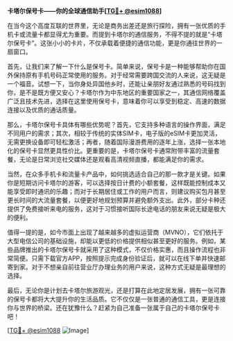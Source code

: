 **卡塔尔保号卡——你的全球通信助手[[TG💪+ @esim1088](https://t.me/s/esim1088)]**

在当今这个高度互联的世界里，无论是商务出差还是旅行探险，拥有一张优质的手机卡或流量卡都显得尤为重要。而提到卡塔尔的通信服务，不得不提的就是“卡塔尔保号卡”。这张小小的卡片，不仅承载着便捷的通信功能，更是你通往世界的一扇窗口。

首先，让我们来了解一下什么是保号卡。简单来说，保号卡是一种能够帮助你在国外保持原有手机号码正常使用的服务。对于经常需要跨国交流的人来说，这无疑是一个福音。试想一下，当你身处异国他乡时，还能让亲朋好友通过熟悉的号码找到你，是不是既方便又安心？卡塔尔作为中东地区的重要国家之一，其通信网络覆盖广泛且技术先进，选择在这里使用保号卡，意味着你可以享受到稳定、高速的数据连接以及优质的通话质量。

那么，卡塔尔保号卡具体有哪些优势呢？首先，它支持多种语言的操作界面，满足不同用户的需求；其次，相较于传统的实体SIM卡，电子版的eSIM卡更加灵活，无需更换设备即可轻松激活；再者，随着国际漫游费用的逐年上涨，选择一张本地化的保号卡显然更具性价比。更重要的是，卡塔尔保号卡通常附带丰富的流量套餐，无论是日常浏览社交媒体还是观看高清视频直播，都能满足你的需求。

当然，在众多手机卡和流量卡产品中，如何挑选适合自己的那一款才是关键。如果你是短期访问卡塔尔的游客，可以选择按日计费的小额套餐，这样既能控制成本又能享受即时通讯的乐趣；而对于长期居住或工作的用户而言，则建议购买包月甚至更长时间的大流量套餐，以便更好地规划预算并避免额外支出。此外，部分卡种还提供了免费接听来电的服务，这对于习惯接听国际长途电话的朋友来说无疑是极大的便利。

值得一提的是，如今市面上出现了越来越多的虚拟运营商（MVNO），它们依托于大型电信公司的基础设施，却能以更低的价格提供相似甚至更好的服务。例如，某些品牌推出的卡塔尔保号卡就采用了这种模式，不仅价格实惠，而且操作流程也非常简便。只需下载官方APP，按照提示完成身份验证后，就可以在线下单并快速邮寄到家。对于不想亲自前往营业厅办理业务的用户来说，这种方式无疑是最理想的选择。

最后，无论你是计划去卡塔尔旅游观光，还是打算在此地定居发展，拥有一张可靠的保号卡都将大大提升你的生活品质。它不仅仅是一张普通的通信工具，更是连接你与世界的桥梁。还在犹豫什么？赶紧为自己准备一张属于自己的卡塔尔保号卡吧！

[[TG💪+ @esim1088](https://t.me/s/esim1088) ![Image](https://i.postimg.cc/4NQfJmqS/Snipaste-2025-05-13-00-14-12.png)]